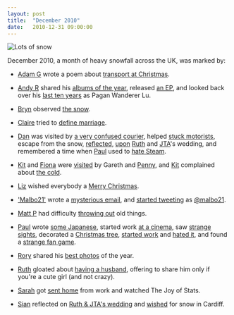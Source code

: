 ```yaml
---
layout: post
title:  "December 2010"
date:   2010-12-31 09:00:00
---
```


![Lots of snow](http://farm6.static.flickr.com/5125/5219970417_faf001a2cb.jpg)

December 2010, a month of heavy snowfall across the UK, was marked by:

* [Adam G][adam-g] wrote a poem about [transport at Christmas](http://adrokspoems.wordpress.com/2010/12/22/fright-christmas/).

* [Andy R][andy-r] shared his [albums of the year](http://paganwandererlu.wordpress.com/2010/12/06/albums-of-the-year-2010/), released [an EP](http://paganwandererlu.wordpress.com/2010/12/09/pervert-oven/), and looked back over his [last ten years](http://paganwandererlu.wordpress.com/2010/12/13/pagan-wanderer-lu-2000-2010/) as Pagan Wanderer Lu.

* [Bryn][bryn] observed [the snow](http://randomlyevil.org.uk/2010/12/01/eira-mawr-lots-of-snow/).

* [Claire][claire] tried to [define marriage](http://nowebsite.co.uk/blog/2010/12/marriage/).

* [Dan][dan] was visited by [a very confused courier](http://www.scatmania.org/2010/12/15/a-very-confused-courier/), helped [stuck motorists](http://www.scatmania.org/2010/12/18/productivity/), escape from the snow, [reflected](http://www.scatmania.org/2010/12/20/the-wedding-unanswered-questions/), [upon](http://www.scatmania.org/2010/12/20/the-wedding-feedback/) [Ruth][ruth] and [JTA][jta]'s wedding, and remembered a time when [Paul][paul] used to [hate Steam](http://www.scatmania.org/2010/12/31/on-this-day-in-2004/).

* [Kit][kit] and [Fiona][fiona] were [visited](http://fionafish.livejournal.com/44708.html) by Gareth and [Penny][penny], and [Kit][kit] complained about [the cold](http://reaperkit.wordpress.com/2010/12/07/things-i-am-pretty-keen-not-to-see-again/).

* [Liz][liz] wished everybody a [Merry Christmas](http://norasdollhouse.livejournal.com/109400.html).

* ['Malbo21'][malbo21] wrote a [mysterious email](http://malbo21.wordpress.com/2010/12/02/e-mails-that-went-unsent-9127846/), and [started tweeting](http://malbo21.wordpress.com/2010/12/15/twitter/) as [@malbo21](https://twitter.com/malbo21).

* [Matt P][matt-p] had difficulty [throwing out](http://myzelik.livejournal.com/52875.html) old things.

* [Paul][paul] wrote [some Japanese](http://blog.pacifist.co.uk/2010/12/05/kappa-no-coo-to-natsuyasumi/), started work [at a cinema](http://blog.pacifist.co.uk/2010/12/07/job-2/), saw [strange sights](http://blog.pacifist.co.uk/2010/12/11/strange-sights/), decorated a [Christmas tree](http://blog.pacifist.co.uk/2010/12/12/tree-chopper/), [started work](http://blog.pacifist.co.uk/2010/12/17/first-day-at-work/) and [hated it](http://blog.pacifist.co.uk/2010/12/17/first-day-at-work-2/), and found a [strange fan game](http://blog.pacifist.co.uk/2010/12/28/sonic-duke/).

* [Rory][rory] shared his [best photos](http://razinaber.livejournal.com/111879.html) of the year.

* [Ruth][ruth] gloated about [having a husband](http://fleeblewidget.livejournal.com/180821.html), offering to share him only if you're a cute girl (and not crazy).

* [Sarah][sarah] got [sent home](http://starlight-sarah.livejournal.com/59274.html) from work and watched The Joy of Stats.

* [Sian][sian] reflected on [Ruth & JTA's wedding](http://elgingerbread.wordpress.com/2010/12/02/love-chance/) and [wished](http://elgingerbread.wordpress.com/2010/12/11/fings-i-like-friday-2/) for snow in Cardiff.


[adam-g]:  http://strokeyadam.livejournal.com/
[adam-w]:  http://www.ad-space.org.uk/
[andy-k]:  http://theguidemark3.livejournal.com/
[andy-r]:  http://selfdoubtgun.wordpress.com/
[beth]:    http://littlegreenbeth.livejournal.com/
[bryn]:    http://randomlyevil.org.uk/
[claire]:  http://nowebsite.co.uk/blog/
[dan]:     http://www.scatmania.org/
[ele]:     http://ele-is-crazy.livejournal.com/
[fiona]:   http://fionafish.wordpress.com/
[hayley]:  http://leelee1983.livejournal.com/
[jen]:     http://scleip.livejournal.com/
[jimmy]:   http://vikingjim.livejournal.com/
[jta]:     http://blog.electricquaker.co.uk/
[kit]:     http://reaperkit.wordpress.com/
[liz]:     http://norasdollhouse.livejournal.com/
[malbo21]: http://malbo21.wordpress.com/
[matt-p]:  http://myzelik.livejournal.com/
[matt-r]:  http://matt-inthe-hat.livejournal.com/
[paul]:    http://blog.pacifist.co.uk/
[penny]:   http://thepennyfaerie.livejournal.com/
[pete]:    http://loonybin345.livejournal.com/
[rory]:    http://razinaber.livejournal.com/
[ruth]:    http://fleeblewidget.co.uk/
[sarah]:   http://starlight-sarah.livejournal.com/
[sian]:    http://elgingerbread.wordpress.com/
